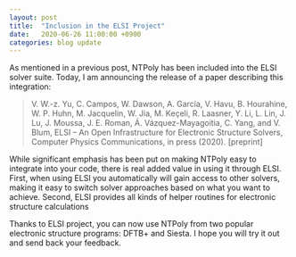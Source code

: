 ```yaml
---
layout: post
title:  "Inclusion in the ELSI Project"
date:   2020-06-26 11:00:00 +0900
categories: blog update
---
```


As mentioned in a previous post, NTPoly has been included into the ELSI
solver suite. Today, I am announcing the release of a paper describing this
integration:

> V. W.-z. Yu, C. Campos, W. Dawson, A. García, V. Havu, B. Hourahine, W. P. 
> Huhn, M. Jacquelin, W. Jia, M. Keçeli, R. Laasner, Y. Li, L. Lin, J. Lu, 
> J. Moussa, J. E. Roman, Á. Vázquez-Mayagoitia, C. Yang, and V. Blum, ELSI – 
> An Open Infrastructure for Electronic Structure Solvers, Computer Physics 
> Communications, in press (2020). [preprint]

While significant emphasis has been put on making NTPoly easy to integrate
into your code, there is real added value in using it through ELSI. First,
when using ELSI you automatically will gain access to other solvers, making it
easy to switch solver approaches based on what you want to achieve. Second,
ELSI provides all kinds of helper routines for electronic structure
calculations

Thanks to ELSI project, you can now use NTPoly from two popular electronic
structure programs: DFTB+ and Siesta. I hope you will try it out and send
back your feedback.
